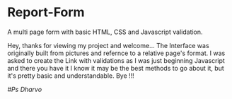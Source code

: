 # Report-Form
A multi page form with basic HTML, CSS and Javascript validation.

Hey, thanks for viewing my project and welcome... The Interface was originally built from pictures and refernce to a relative page's format. I was asked to create the Link with validations as I was just beginning Javascript and there you have it I know it may be the best methods to go about it, but it's pretty basic and understandable. Bye !!!

<em>#Ps Dharvo </em>

